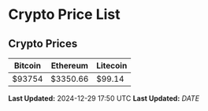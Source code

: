 # Crypto Price List

## Crypto Prices
| Bitcoin | Ethereum | Litecoin |
| ------- | -------- | -------- |
| $93754 | $3350.66 | $99.14 |
**Last Updated:** 2024-12-29 17:50 UTC
**Last Updated:** $DATE$
